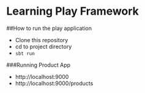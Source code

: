 # Learning Play Framework


##How to run the play application

* Clone this repository
* cd to project directory
* `sbt run`

###Running Product App
* http://localhost:9000
* http://localhost:9000/products